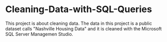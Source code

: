 # Cleaning-Data-with-SQL-Queries
This project is about cleaning data. The data in this project is a public dataset calls "Nashville Housing Data" and it is cleaned with the Microsoft SQL Server Managemen Studio.
